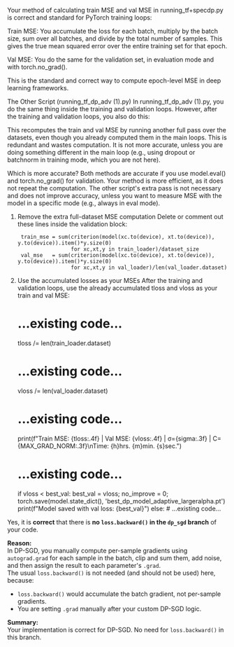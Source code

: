 Your method of calculating train MSE and val MSE in running_tf+specdp.py is correct and standard for PyTorch training loops:

Train MSE:
You accumulate the loss for each batch, multiply by the batch size, sum over all batches, and divide by the total number of samples.
This gives the true mean squared error over the entire training set for that epoch.

Val MSE:
You do the same for the validation set, in evaluation mode and with torch.no_grad().

This is the standard and correct way to compute epoch-level MSE in deep learning frameworks.

The Other Script (running_tf_dp_adv (1).py)
In running_tf_dp_adv (1).py, you do the same thing inside the training and validation loops.
However, after the training and validation loops, you also do this:

This recomputes the train and val MSE by running another full pass over the datasets, even though you already computed them in the main loops.
This is redundant and wastes computation.
It is not more accurate, unless you are doing something different in the main loop (e.g., using dropout or batchnorm in training mode, which you are not here).

Which is more accurate?
Both methods are accurate if you use model.eval() and torch.no_grad() for validation.
Your method is more efficient, as it does not repeat the computation.
The other script's extra pass is not necessary and does not improve accuracy, unless you want to measure MSE with the model in a specific mode (e.g., always in eval mode).


1. Remove the extra full-dataset MSE computation
Delete or comment out these lines inside the validation block:



        train_mse = sum(criterion(model(xc.to(device), xt.to(device)), y.to(device)).item()*y.size(0)
                        for xc,xt,y in train_loader)/dataset_size
        val_mse   = sum(criterion(model(xc.to(device), xt.to(device)), y.to(device)).item()*y.size(0)
                        for xc,xt,y in val_loader)/len(val_loader.dataset)


2. Use the accumulated losses as your MSEs
After the training and validation loops, use the already accumulated tloss and vloss as your train and val MSE:
    # ...existing code...
    tloss /= len(train_loader.dataset)
    # ...existing code...
    vloss /= len(val_loader.dataset)
    # ...existing code...

    print(f"Train MSE: {tloss:.4f} | Val MSE: {vloss:.4f} | σ={sigma:.3f} | C={MAX_GRAD_NORM:.3f}\nTime: {h}hrs. {m}min. {s}sec.")

    # ...existing code...
    if vloss < best_val:
        best_val = vloss; no_improve = 0; torch.save(model.state_dict(), 'best_dp_model_adaptive_largeralpha.pt')
        print(f"Model saved with val loss: {best_val}")
    else:
        # ...existing code...





Yes, it is **correct** that there is **no `loss.backward()` in the `dp_sgd` branch** of your code.

**Reason:**  
In DP-SGD, you manually compute per-sample gradients using `autograd.grad` for each sample in the batch, clip and sum them, add noise, and then assign the result to each parameter's `.grad`.  
The usual `loss.backward()` is not needed (and should not be used) here, because:
- `loss.backward()` would accumulate the batch gradient, not per-sample gradients.
- You are setting `.grad` manually after your custom DP-SGD logic.

**Summary:**  
Your implementation is correct for DP-SGD. No need for `loss.backward()` in this branch.